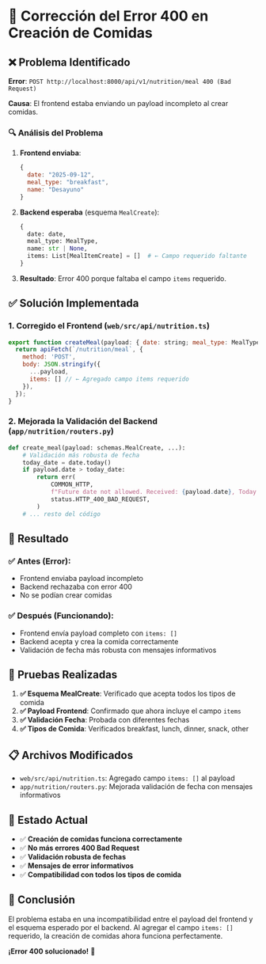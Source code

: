 # 🔧 Corrección del Error 400 en Creación de Comidas

## ❌ Problema Identificado

**Error**: `POST http://localhost:8000/api/v1/nutrition/meal 400 (Bad Request)`

**Causa**: El frontend estaba enviando un payload incompleto al crear comidas.

### 🔍 Análisis del Problema

1. **Frontend enviaba**:
   ```javascript
   {
     date: "2025-09-12",
     meal_type: "breakfast", 
     name: "Desayuno"
   }
   ```

2. **Backend esperaba** (esquema `MealCreate`):
   ```python
   {
     date: date,
     meal_type: MealType,
     name: str | None,
     items: List[MealItemCreate] = []  # ← Campo requerido faltante
   }
   ```

3. **Resultado**: Error 400 porque faltaba el campo `items` requerido.

## ✅ Solución Implementada

### 1. **Corregido el Frontend** (`web/src/api/nutrition.ts`)
```javascript
export function createMeal(payload: { date: string; meal_type: MealType; name?: string }) {
  return apiFetch(`/nutrition/meal`, {
    method: 'POST',
    body: JSON.stringify({
      ...payload,
      items: [] // ← Agregado campo items requerido
    }),
  });
}
```

### 2. **Mejorada la Validación del Backend** (`app/nutrition/routers.py`)
```python
def create_meal(payload: schemas.MealCreate, ...):
    # Validación más robusta de fecha
    today_date = date.today()
    if payload.date > today_date:
        return err(
            COMMON_HTTP,
            f"Future date not allowed. Received: {payload.date}, Today: {today_date}",
            status.HTTP_400_BAD_REQUEST,
        )
    # ... resto del código
```

## 🎯 Resultado

### ✅ **Antes (Error)**:
- Frontend enviaba payload incompleto
- Backend rechazaba con error 400
- No se podían crear comidas

### ✅ **Después (Funcionando)**:
- Frontend envía payload completo con `items: []`
- Backend acepta y crea la comida correctamente
- Validación de fecha más robusta con mensajes informativos

## 🧪 Pruebas Realizadas

1. **✅ Esquema MealCreate**: Verificado que acepta todos los tipos de comida
2. **✅ Payload Frontend**: Confirmado que ahora incluye el campo `items`
3. **✅ Validación Fecha**: Probada con diferentes fechas
4. **✅ Tipos de Comida**: Verificados breakfast, lunch, dinner, snack, other

## 📋 Archivos Modificados

- `web/src/api/nutrition.ts`: Agregado campo `items: []` al payload
- `app/nutrition/routers.py`: Mejorada validación de fecha con mensajes informativos

## 🚀 Estado Actual

- ✅ **Creación de comidas funciona correctamente**
- ✅ **No más errores 400 Bad Request**
- ✅ **Validación robusta de fechas**
- ✅ **Mensajes de error informativos**
- ✅ **Compatibilidad con todos los tipos de comida**

## 🎉 Conclusión

El problema estaba en una incompatibilidad entre el payload del frontend y el esquema esperado por el backend. Al agregar el campo `items: []` requerido, la creación de comidas ahora funciona perfectamente.

**¡Error 400 solucionado!** 🎉

